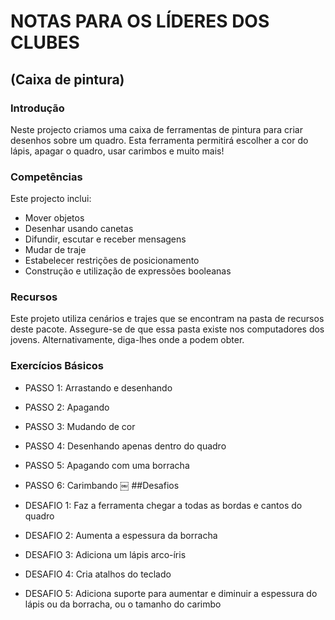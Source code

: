 # NOTAS PARA OS LÍDERES DOS CLUBES## (Caixa de pintura)### IntroduçãoNeste projecto criamos uma caixa de ferramentas de pintura para criar desenhossobre um quadro. Esta ferramenta permitirá escolher a cor do lápis, apagar oquadro, usar carimbos e muito mais!### CompetênciasEste projecto inclui:- Mover objetos- Desenhar usando canetas- Difundir, escutar e receber mensagens- Mudar de traje- Estabelecer restrições de posicionamento- Construção e utilização de expressões booleanas ### RecursosEste projeto utiliza cenários e trajes que se encontram na pasta de recursosdeste pacote. Assegure-se de que essa pasta existe nos computadores dos jovens.Alternativamente, diga-lhes onde a podem obter.### Exercícios Básicos- PASSO 1: Arrastando e desenhando- PASSO 2: Apagando- PASSO 3: Mudando de cor- PASSO 4: Desenhando apenas dentro do quadro- PASSO 5: Apagando com uma borracha- PASSO 6: Carimbando￼##Desafios- DESAFIO 1: Faz a ferramenta chegar a todas as bordas e cantos do quadro- DESAFIO 2: Aumenta a espessura da borracha- DESAFIO 3: Adiciona um lápis arco-íris- DESAFIO 4: Cria atalhos do teclado- DESAFIO 5: Adiciona suporte para aumentar e diminuir a espessura do lápis ou da borracha, ou o tamanho do carimbo
